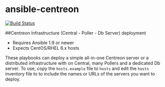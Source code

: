 # ansible-centreon

[![Build Status](https://travis-ci.org/Shini31/ansible-centreon.svg)](https://travis-ci.org/Shini31/ansible-centreon)

##Centreon Infrastructure (Central - Poller - Db Server) deployment

- Requires Ansible 1.9 or newer
- Expects CentOS/RHEL 6.x hosts

These playbooks can deploy a simple all-in-one Centreon server or a distributed 
infrastructure with on Central, many Pollers and a dedicated Db server. To use, 
copy the `hosts.example` file to `hosts` and edit the `hosts` inventory file to
to include the names or URLs of the servers you want to deploy.
